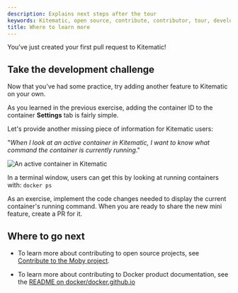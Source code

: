 ```yaml
---
description: Explains next steps after the tour
keywords: Kitematic, open source, contribute, contributor, tour, development, contribute
title: Where to learn more
---
```

You've just created your first pull request to Kitematic!

## Take the development challenge

Now that you’ve had some practice, try adding another feature to Kitematic on your own.

As you learned in the previous exercise, adding the container ID to the container **Settings** tab is fairly simple.

Let's provide another missing piece of information for Kitematic users:

"*When I look at an active container in Kitematic, I want to know what command the container is currently running*."

![An active container in Kitematic](images/kitematic_gui_container_id.png)

In a terminal window, users can get this by looking at running containers with: `docker ps`

As an exercise, implement the code changes needed to display the current container's running command. When you are ready to share the new mini feature, create a PR for it.

## Where to go next

- To learn more about contributing to open source projects, see [Contribute to the Moby project](https://github.com/moby/moby/blob/master/CONTRIBUTING.md).

- To learn more about contributing to Docker product documentation, see the [README on docker/docker.github.io](https://github.com/docker/docker.github.io/blob/master/README.md)